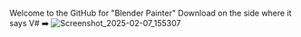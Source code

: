 Welcome to the GitHub for "Blender Painter"
Download on the side where it says V# ➡️
![Screenshot_2025-02-07_155307](https://github.com/user-attachments/assets/e100418c-c91f-4a17-9061-1ac1ee7e522d)
